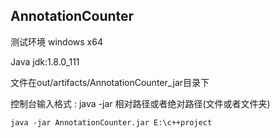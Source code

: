 ## AnnotationCounter

测试环境 windows x64

Java		jdk:1.8.0_111

文件在out/artifacts/AnnotationCounter_jar目录下

控制台输入格式 : java -jar 相对路径或者绝对路径(文件或者文件夹)

```
java -jar AnnotationCounter.jar E:\c++project
```


